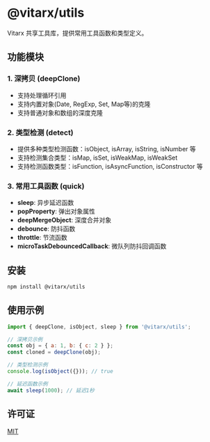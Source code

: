 # @vitarx/utils

Vitarx 共享工具库，提供常用工具函数和类型定义。

## 功能模块

### 1. 深拷贝 (deepClone)
- 支持处理循环引用
- 支持内置对象(Date, RegExp, Set, Map等)的克隆
- 支持普通对象和数组的深度克隆

### 2. 类型检测 (detect)
- 提供多种类型检测函数：isObject, isArray, isString, isNumber 等
- 支持检测集合类型：isMap, isSet, isWeakMap, isWeakSet
- 支持检测函数类型：isFunction, isAsyncFunction, isConstructor 等

### 3. 常用工具函数 (quick)
- **sleep**: 异步延迟函数
- **popProperty**: 弹出对象属性
- **deepMergeObject**: 深度合并对象
- **debounce**: 防抖函数
- **throttle**: 节流函数
- **microTaskDebouncedCallback**: 微队列防抖回调函数

## 安装

```bash
npm install @vitarx/utils
```

## 使用示例

```javascript
import { deepClone, isObject, sleep } from '@vitarx/utils';

// 深拷贝示例
const obj = { a: 1, b: { c: 2 } };
const cloned = deepClone(obj);

// 类型检测示例
console.log(isObject({})); // true

// 延迟函数示例
await sleep(1000); // 延迟1秒
```

## 许可证

[MIT](LICENSE)
